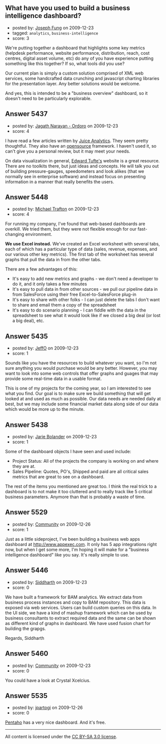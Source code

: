 ## What have you used to build a business intelligence dashboard?

- posted by: [Joseph Fung](https://stackexchange.com/users/-1/1669-joseph-fung) on 2009-12-23
- tagged: `analytics`, `business-intelligence`
- score: 3

We're putting together a dashboard that highlights some key metrics (helpdesk performance, website performance, distribution, reach, cost centres, digital asset volume, etc) do any of you have experience putting something like this together? If so, what tools did you use?

Our current plan is simply a custom solution comprised of XML web services, some handcrafted data crunching and javascript charting libraries for the presentation layer. Any better solutions would be welcome.

And yes, this is intended to be a "business overview" dashboard, so it doesn't need to be particularly explorable.


## Answer 5437

- posted by: [Jagath Narayan - Ordoro](https://stackexchange.com/users/-1/1975-jagath-narayan-ordoro) on 2009-12-23
- score: 4

<p>I have read a few articles written by <a href="http://www.juiceanalytics.com/" rel="nofollow">Juice Analytics</a>. They seem pretty thoughtful. They also have an <a href="http://www.juicekit.org/" rel="nofollow">opensource</a> framework. I haven't used it, so can't give you a personal review, but it may meet your needs.</p>

<p>On data visualization in general, <a href="http://www.edwardtufte.com/tufte/" rel="nofollow">Edward Tufte's</a> website is a great resource. There are no toolkits there, but just ideas and concepts. He will talk you out of building pressure-gauges, speedometers and look alikes (that we normally see in enterprise software) and instead focus on presenting information in a manner that really benefits the users.</p>



## Answer 5448

- posted by: [Michael Trafton](https://stackexchange.com/users/-1/19-michael-trafton) on 2009-12-23
- score: 4

For running my company, I've found that web-based dashboards are overkill. We tried them, but they were not flexible enough for our fast-changing environment.

**We use Excel instead.** We've created an Excel worksheet with several tabs, each of which has a particular type of data (sales, revenue, expenses, and our various other key metrics). The first tab of the worksheet has several graphs that pull the data in from the other tabs.

There are a few advantages of this: 

- It's easy to add new metrics and graphs - we don't need a developer to do it, and it only takes a few minutes
- It's easy to pull data in from other sources - we pull our pipeline data in from SalesForce using their free Excel-to-SalesForce plug-in
- It's easy to share with other folks - I can just delete the tabs I don't want to share and email them a copy of the spreadsheet
- It's easy to do scenario planning - I can fiddle with the data in the spreadsheet to see what it would look like if we closed a big deal (or lost a big deal), etc.


## Answer 5435

- posted by: [JeffO](https://stackexchange.com/users/-1/1796-jeffo) on 2009-12-23
- score: 1

Sounds like you have the resources to build whatever you want, so I'm not sure anything you would purchase would be any better. However, you may want to look into some web controls that offer graphs and guages that may provide some real-time data in a usable format.

This is one of my projects for the coming year, so I am interested to see what you find. Our goal is to make sure we build something that will get looked at and used as much as possible. Our data needs are needed daily at best, but we may include some financial market data along side of our data which would be more up to the minute.


## Answer 5438

- posted by: [Jarie Bolander](https://stackexchange.com/users/-1/585-jarie-bolander) on 2009-12-23
- score: 1

Some of the dashboard objects I have seen and used include:

 - Project Status: All of the projects the company is working on and where they are at.
 - Sales Pipeline: Quotes, PO's, Shipped and paid are all critical sales metrics that are great to see on a dashboard.

The rest of the items you mentioned are great too. I think the real trick to a dashboard is to not make it too cluttered and to really track like 5 critical business parameters. Anymore than that is probably a waste of time.





## Answer 5529

- posted by: [Community](https://stackexchange.com/users/-1/-1-community) on 2009-12-26
- score: 1

Just as a little sideproject, I've been building a business web apps dashboard at http://www.appexec.com.  It only has 5 app integrations right now, but when I get some more, I'm hoping it will make for a "business intelligence dashboard" like you say.  It's really simple to use.


## Answer 5446

- posted by: [Siddharth](https://stackexchange.com/users/-1/969-siddharth) on 2009-12-23
- score: 0

We have built a framework for BAM analytics. We extract data from business process instances and copy to BAM repository. This data is exposed via web services. Users can build custom queries on this data. In the UI side, we have a kind of mashup framework which can be used by business consultants to extract required data and the same can be shown as different kind of graphs in dashboard. We have used fusion chart for building the grapgs.

Regards,
Siddharth 


## Answer 5460

- posted by: [Community](https://stackexchange.com/users/-1/-1-community) on 2009-12-23
- score: 0

You could have a look at Crystal Xcelcius.


## Answer 5535

- posted by: [jpartogi](https://stackexchange.com/users/-1/911-jpartogi) on 2009-12-26
- score: 0

<p><a href="http://www.pentaho.com/" rel="nofollow">Pentaho</a> has a very nice dashboard. And it's free.</p>




---

All content is licensed under the [CC BY-SA 3.0 license](https://creativecommons.org/licenses/by-sa/3.0/).
